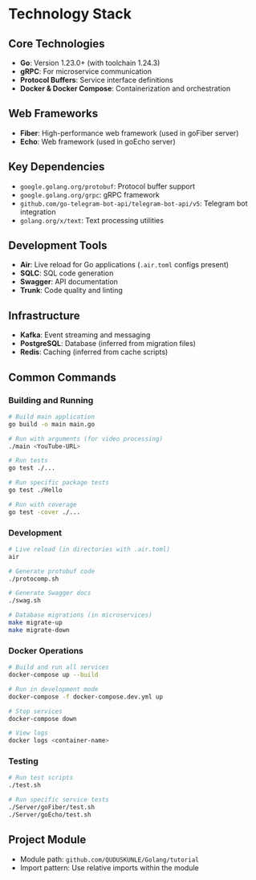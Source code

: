 # Technology Stack

## Core Technologies
- **Go**: Version 1.23.0+ (with toolchain 1.24.3)
- **gRPC**: For microservice communication
- **Protocol Buffers**: Service interface definitions
- **Docker & Docker Compose**: Containerization and orchestration

## Web Frameworks
- **Fiber**: High-performance web framework (used in goFiber server)
- **Echo**: Web framework (used in goEcho server)

## Key Dependencies
- `google.golang.org/protobuf`: Protocol buffer support
- `google.golang.org/grpc`: gRPC framework
- `github.com/go-telegram-bot-api/telegram-bot-api/v5`: Telegram bot integration
- `golang.org/x/text`: Text processing utilities

## Development Tools
- **Air**: Live reload for Go applications (`.air.toml` configs present)
- **SQLC**: SQL code generation
- **Swagger**: API documentation
- **Trunk**: Code quality and linting

## Infrastructure
- **Kafka**: Event streaming and messaging
- **PostgreSQL**: Database (inferred from migration files)
- **Redis**: Caching (inferred from cache scripts)

## Common Commands

### Building and Running
```bash
# Build main application
go build -o main main.go

# Run with arguments (for video processing)
./main <YouTube-URL>

# Run tests
go test ./...

# Run specific package tests
go test ./Hello

# Run with coverage
go test -cover ./...
```

### Development
```bash
# Live reload (in directories with .air.toml)
air

# Generate protobuf code
./protocomp.sh

# Generate Swagger docs
./swag.sh

# Database migrations (in microservices)
make migrate-up
make migrate-down
```

### Docker Operations
```bash
# Build and run all services
docker-compose up --build

# Run in development mode
docker-compose -f docker-compose.dev.yml up

# Stop services
docker-compose down

# View logs
docker logs <container-name>
```

### Testing
```bash
# Run test scripts
./test.sh

# Run specific service tests
./Server/goFiber/test.sh
./Server/goEcho/test.sh
```

## Project Module
- Module path: `github.com/QUDUSKUNLE/Golang/tutorial`
- Import pattern: Use relative imports within the module
